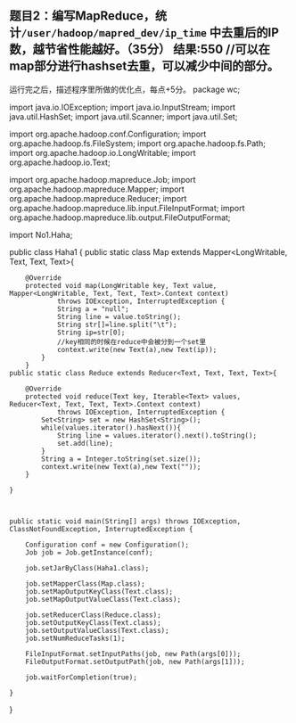 
题目2：编写MapReduce，统计`/user/hadoop/mapred_dev/ip_time` 中去重后的IP数，越节省性能越好。（35分）
结果:550
//可以在map部分进行hashset去重，可以减少中间的部分。
---

运行完之后，描述程序里所做的优化点，每点+5分。
package wc;

import java.io.IOException;
import java.io.InputStream;
import java.util.HashSet;
import java.util.Scanner;
import java.util.Set;

import org.apache.hadoop.conf.Configuration;
import org.apache.hadoop.fs.FileSystem;
import org.apache.hadoop.fs.Path;
import org.apache.hadoop.io.LongWritable;
import org.apache.hadoop.io.Text;

import org.apache.hadoop.mapreduce.Job;
import org.apache.hadoop.mapreduce.Mapper;
import org.apache.hadoop.mapreduce.Reducer;
import org.apache.hadoop.mapreduce.lib.input.FileInputFormat;
import org.apache.hadoop.mapreduce.lib.output.FileOutputFormat;

import No1.Haha;

public class Haha1 {
	public static class Map extends Mapper<LongWritable, Text, Text, Text>{

		@Override
		protected void map(LongWritable key, Text value, Mapper<LongWritable, Text, Text, Text>.Context context)
				throws IOException, InterruptedException {
			    String a = "null";
				String line = value.toString();
				String str[]=line.split("\t");
				String ip=str[0];
				//key相同的时候在reduce中会被分到一个set里
				context.write(new Text(a),new Text(ip));				
			}
		}
	public static class Reduce extends Reducer<Text, Text, Text, Text>{

		@Override
		protected void reduce(Text key, Iterable<Text> values, Reducer<Text, Text, Text, Text>.Context context)
				throws IOException, InterruptedException {
			Set<String> set = new HashSet<String>();
			while(values.iterator().hasNext()){
				String line = values.iterator().next().toString();
				set.add(line);
			}
			String a = Integer.toString(set.size());
			context.write(new Text(a),new Text(""));
		}
		
	}
	


	public static void main(String[] args) throws IOException, ClassNotFoundException, InterruptedException {
		
		Configuration conf = new Configuration();
		Job job = Job.getInstance(conf);
		
		job.setJarByClass(Haha1.class);
		
		job.setMapperClass(Map.class);
		job.setMapOutputKeyClass(Text.class);
		job.setMapOutputValueClass(Text.class);

		job.setReducerClass(Reduce.class);
		job.setOutputKeyClass(Text.class);
		job.setOutputValueClass(Text.class);
		job.setNumReduceTasks(1);
		
		FileInputFormat.setInputPaths(job, new Path(args[0]));
		FileOutputFormat.setOutputPath(job, new Path(args[1]));
		
		job.waitForCompletion(true);

	}

}
